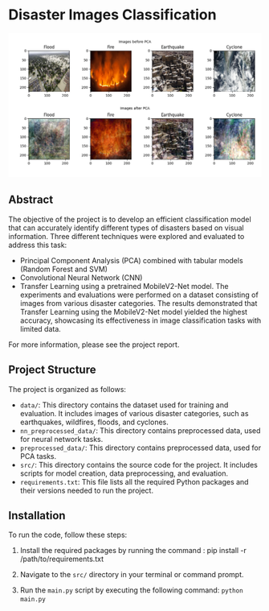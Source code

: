 # Disaster Images Classification

![Images before and after PCA](https://github.com/JohnKond/DisasterClassification/blob/main/images_before_after_pca.png?raw=true)
## Abstract

The objective of the project is to develop an efficient classification model that can accurately identify different types of disasters based on visual information. Three different techniques were explored and evaluated to address this task: 
- Principal Component Analysis (PCA) combined with tabular models (Random Forest and SVM)
- Convolutional Neural Network (CNN)
- Transfer Learning using a pretrained MobileV2-Net model.
The experiments and evaluations were performed on a dataset consisting of images from various disaster categories. The results demonstrated that Transfer Learning using the MobileV2-Net model yielded the highest accuracy, showcasing its effectiveness in image classification tasks with limited data.

For more information, please see the project report.

## Project Structure

The project is organized as follows:

- `data/`: This directory contains the dataset used for training and evaluation. It includes images of various disaster categories, such as earthquakes, wildfires, floods, and cyclones.
- `nn_preprocessed_data/`: This directory contains preprocessed data, used for neural network tasks.
- `preprocessed_data/`: This directory contains preprocessed data, used for PCA tasks.
- `src/`: This directory contains the source code for the project. It includes scripts for model creation, data preprocessing, and evaluation.
- `requirements.txt`: This file lists all the required Python packages and their versions needed to run the project.

## Installation

To run the code, follow these steps:

1. Install the required packages by running the command :  pip install -r /path/to/requirements.txt

2. Navigate to the `src/` directory in your terminal or command prompt.

3. Run the `main.py` script by executing the following command: ```python main.py```
